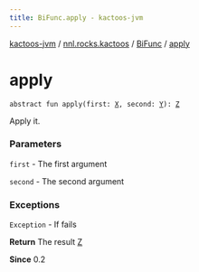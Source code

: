 ```yaml
---
title: BiFunc.apply - kactoos-jvm
---
```


[kactoos-jvm](../../index.html) / [nnl.rocks.kactoos](../index.html) / [BiFunc](index.html) / [apply](./apply.html)

# apply

`abstract fun apply(first: `[`X`](index.html#X)`, second: `[`Y`](index.html#Y)`): `[`Z`](index.html#Z)

Apply it.

### Parameters

`first` - The first argument

`second` - The second argument

### Exceptions

`Exception` - If fails

**Return**
The result [Z](index.html#Z)

**Since**
0.2

